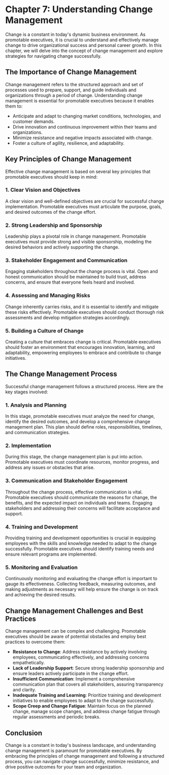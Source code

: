 Chapter 7: Understanding Change Management
==========================================

Change is a constant in today's dynamic business environment. As promotable executives, it is crucial to understand and effectively manage change to drive organizational success and personal career growth. In this chapter, we will delve into the concept of change management and explore strategies for navigating change successfully.

The Importance of Change Management
-----------------------------------

Change management refers to the structured approach and set of processes used to prepare, support, and guide individuals and organizations through a period of change. Understanding change management is essential for promotable executives because it enables them to:

* Anticipate and adapt to changing market conditions, technologies, and customer demands.
* Drive innovation and continuous improvement within their teams and organizations.
* Minimize resistance and negative impacts associated with change.
* Foster a culture of agility, resilience, and adaptability.

Key Principles of Change Management
-----------------------------------

Effective change management is based on several key principles that promotable executives should keep in mind:

### 1. Clear Vision and Objectives

A clear vision and well-defined objectives are crucial for successful change implementation. Promotable executives must articulate the purpose, goals, and desired outcomes of the change effort.

### 2. Strong Leadership and Sponsorship

Leadership plays a pivotal role in change management. Promotable executives must provide strong and visible sponsorship, modeling the desired behaviors and actively supporting the change.

### 3. Stakeholder Engagement and Communication

Engaging stakeholders throughout the change process is vital. Open and honest communication should be maintained to build trust, address concerns, and ensure that everyone feels heard and involved.

### 4. Assessing and Managing Risks

Change inherently carries risks, and it is essential to identify and mitigate these risks effectively. Promotable executives should conduct thorough risk assessments and develop mitigation strategies accordingly.

### 5. Building a Culture of Change

Creating a culture that embraces change is critical. Promotable executives should foster an environment that encourages innovation, learning, and adaptability, empowering employees to embrace and contribute to change initiatives.

The Change Management Process
-----------------------------

Successful change management follows a structured process. Here are the key stages involved:

### 1. Analysis and Planning

In this stage, promotable executives must analyze the need for change, identify the desired outcomes, and develop a comprehensive change management plan. This plan should define roles, responsibilities, timelines, and communication strategies.

### 2. Implementation

During this stage, the change management plan is put into action. Promotable executives must coordinate resources, monitor progress, and address any issues or obstacles that arise.

### 3. Communication and Stakeholder Engagement

Throughout the change process, effective communication is vital. Promotable executives should communicate the reasons for change, the benefits, and the expected impact on individuals and teams. Engaging stakeholders and addressing their concerns will facilitate acceptance and support.

### 4. Training and Development

Providing training and development opportunities is crucial in equipping employees with the skills and knowledge needed to adapt to the change successfully. Promotable executives should identify training needs and ensure relevant programs are implemented.

### 5. Monitoring and Evaluation

Continuously monitoring and evaluating the change effort is important to gauge its effectiveness. Collecting feedback, measuring outcomes, and making adjustments as necessary will help ensure the change is on track and achieving the desired results.

Change Management Challenges and Best Practices
-----------------------------------------------

Change management can be complex and challenging. Promotable executives should be aware of potential obstacles and employ best practices to overcome them:

* **Resistance to Change**: Address resistance by actively involving employees, communicating effectively, and addressing concerns empathetically.
* **Lack of Leadership Support**: Secure strong leadership sponsorship and ensure leaders actively participate in the change effort.
* **Insufficient Communication**: Implement a comprehensive communication plan that covers all stakeholders, assuring transparency and clarity.
* **Inadequate Training and Learning**: Prioritize training and development initiatives to enable employees to adapt to the change successfully.
* **Scope Creep and Change Fatigue**: Maintain focus on the planned change, manage scope changes, and address change fatigue through regular assessments and periodic breaks.

Conclusion
----------

Change is a constant in today's business landscape, and understanding change management is paramount for promotable executives. By embracing the principles of change management and following a structured process, you can navigate change successfully, minimize resistance, and drive positive outcomes for your team and organization.
